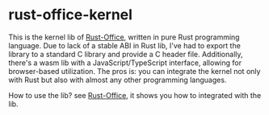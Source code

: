 # rust-office-kernel

This is the kernel lib of [Rust-Office](https://github.com/rustytsuki/rust-office), written in pure Rust programming language. Due to lack of a stable ABI in Rust lib, I've had to export the library to a standard C library and provide a C header file. Additionally, there's a wasm lib with a JavaScript/TypeScript interface, allowing for browser-based utilization. The pros is: you can integrate the kernel not only with Rust but also with almost any other programming languages.

How to use the lib? see [Rust-Office](https://github.com/rustytsuki/rust-office), it shows you how to integrated with the lib.


